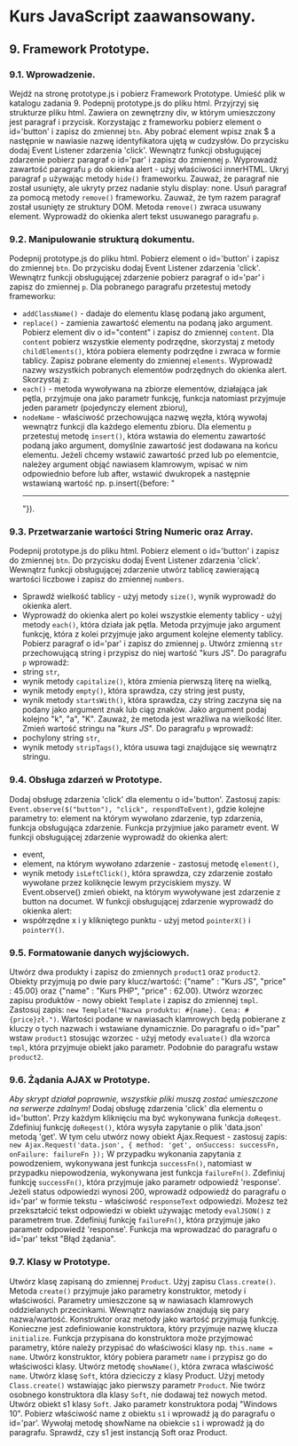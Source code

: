 # Kurs JavaScript zaawansowany.
## 9. Framework Prototype.
### 9.1. Wprowadzenie.
Wejdź na stronę prototype.js i pobierz Framework Prototype. Umieść plik w katalogu zadania 9. Podepnij prototype.js do pliku html.
Przyjrzyj się strukturze pliku html. Zawiera on zewnętrzny div, w którym umieszczony jest paragraf i przycisk.
Korzystając z frameworku pobierz element o id='button' i zapisz do zmiennej `btn`. Aby pobrać element wpisz znak $ a następnie w nawiasie nazwę identyfikatora ujętą w cudzysłów.
Do przycisku dodaj Event Listener zdarzenia 'click'. Wewnątrz funkcji obsługującej zdarzenie pobierz paragraf o id='par' i zapisz do zmiennej `p`.
Wyprowadź zawartość paragrafu `p` do okienka alert - użyj właściwości innerHTML.
Ukryj paragraf `p` używając metody `hide()` frameworku.
Zauważ, że paragraf nie został usunięty, ale ukryty przez nadanie stylu display: none.
Usuń paragraf za pomocą metody `remove()` frameworku.
Zauważ, że tym razem paragraf został usunięty ze struktury DOM.
Metoda `remove()` zwraca usuwany element. Wyprowadź do okienka alert tekst usuwanego paragrafu `p`.

### 9.2. Manipulowanie strukturą dokumentu.
Podepnij prototype.js do pliku html.
Pobierz element o id='button' i zapisz do zmiennej `btn`. Do przycisku dodaj Event Listener zdarzenia 'click'. Wewnątrz funkcji obsługującej zdarzenie pobierz paragraf o id='par' i zapisz do zmiennej `p`.
Dla pobranego paragrafu przetestuj metody frameworku:
* `addClassName()` - dadaje do elementu klasę podaną jako argument,
* `replace()` - zamienia zawartość elementu na podaną jako argument.
Pobierz element div o id="content" i zapisz do zmiennej `content`.
Dla `content` pobierz wszystkie elementy podrzędne, skorzystaj z metody `childElements()`, która pobiera elementy podrzędne i zwraca w formie tablicy. Zapisz pobrane elementy do zmiennej `elements`.
Wyprowadź nazwy wszystkich pobranych elementów podrzędnych do okienka alert. Skorzystaj z:
* `each()` - metoda wywoływana na zbiorze elementów, działająca jak pętla, przyjmuje ona jako parametr funkcję, funkcja natomiast przyjmuje jeden parametr (pojedynczy element zbioru),
* `nodeName` - właściwość przechowująca nazwę węzła, którą wywołaj wewnątrz funkcji dla każdego elementu zbioru.
Dla elementu `p` przetestuj metodę `insert()`, która wstawia do elementu zawartość podaną jako argument, domyślnie zawartość jest dodawana na końcu elementu. Jeżeli chcemy wstawić zawartość przed lub po elementcie, należey argument objąć nawiasem klamrowym, wpisać w nim odpowiednio before lub after, wstawić dwukropek a następnie wstawianą wartość np. p.insert({before: "<hr>"}).

### 9.3. Przetwarzanie wartości String Numeric oraz Array.
Podepnij prototype.js do pliku html.
Pobierz element o id='button' i zapisz do zmiennej `btn`. Do przycisku dodaj Event Listener zdarzenia 'click'. Wewnątrz funkcji obsługującej zdarzenie utwórz tablicę zawierającą wartości liczbowe i zapisz do zmiennej `numbers`.
* Sprawdź wielkość tablicy - użyj metody `size()`, wynik wyprowadź do okienka alert.
* Wyprowadź do okienka alert po kolei wszystkie elementy tablicy - użyj metody `each()`, która działa jak pętla. Metoda przyjmuje jako argument funkcję, która z kolei przyjmuje jako argument kolejne elementy tablicy.
Pobierz paragraf o id='par' i zapisz do zmiennej `p`.
Utwórz zmienną `str` przechowującą string i przypisz do niej wartość "kurs JS".
Do paragrafu `p` wprowadź:
* string `str`,
* wynik metody `capitalize()`, która zmienia pierwszą literę na wielką,
* wynik metody `empty()`, która sprawdza, czy string jest pusty,
* wynik metody `startsWith()`, która sprawdza, czy string zaczyna się na podany jako argument znak lub ciąg znaków. Jako argument podaj kolejno "k", "a", "K". Zauważ, że metoda jest wrażliwa na wielkość liter.
Zmień wartość stringu na "<i>kurs JS</i>".
Do paragrafu `p` wprowadź:
* pochylony string `str`,
* wynik metody `stripTags()`, która usuwa tagi znajdujące się wewnątrz stringu.

### 9.4. Obsługa zdarzeń w Prototype.
Dodaj obsługę zdarzenia 'click' dla elementu o id='button'. Zastosuj zapis: `Event.observe($("button"), "click", respondToEvent)`, gdzie kolejne parametry to: element na którym wywołano zdarzenie, typ zdarzenia, funkcja obsługująca zdarzenie. Funkcja przyjmiue jako parametr event.
W funkcji obsługującej zdarzenie wyprowadź do okienka alert:
* event,
* element, na którym wywołano zdarzenie - zastosuj metodę `element()`,
* wynik metody `isLeftClick()`, która sprawdza, czy zdarzenie zostało wywołane przez koliknęcie lewym przyciskiem myszy.
W Event.observe() zmień obiekt, na którym wywoływane jest zdarzenie z button na documet.
W funkcji obsługującej zdarzenie wyprowadź do okienka alert:
* współrzędne x i y klikniętego punktu - użyj metod `pointerX()` i `pointerY()`.

### 9.5. Formatowanie danych wyjściowych.
Utwórz dwa produkty i zapisz do zmiennych `product1` oraz `product2`. Obiekty przyjmują po dwie pary klucz/wartość: {"name" : "Kurs JS", "price" : 45.00} oraz {"name" : "Kurs PHP", "price" : 62.00}.
Utwórz wzorzec zapisu produktów - nowy obiekt `Template` i zapisz do zmiennej `tmpl`. Zastosuj zapis: `new Template("Nazwa produktu: #{name}. Cena: #{price}zł.")`.
Wartości podane w nawiasach klamrowych będą pobierane z kluczy o tych nazwach i wstawiane dynamicznie.
Do paragrafu o id="par" wstaw `product1` stosując wzorzec - użyj metody `evaluate()` dla wzorca `tmpl`, która przyjmuje obiekt jako parametr.
Podobnie do paragrafu wstaw `product2`.

### 9.6. Żądania AJAX w Prototype.
*Aby skrypt działał poprawnie, wszystkie pliki muszą zostać umieszczone na serwerze zdalnym!*
Dodaj obsługę zdarzenia 'click' dla elementu o id='button'. Przy każdym kliknięciu ma być wykonywana funkcja `doReqest`.
Zdefiniuj funkcję `doReqest()`, która wysyła zapytanie o plik 'data.json' metodą 'get'. W tym celu utwórz nowy obiekt Ajax.Request - zastosuj zapis:
`new Ajax.Request('data.json', {
    method: 'get',
    onSuccess: successFn,
    onFailure: failureFn
});`
W przypadku wykonania zapytania z powodzeniem, wykonywana jest funkcja `successFn()`, natomiast w przypadku niepowodzenia, wykonywana jest funkcja `failureFn()`.
Zdefiniuj funkcję `successFn()`, która przyjmuje jako parametr odpowiedź 'response'. Jeżeli status odpowiedzi wynosi 200, wprowadź odpowiedź do paragrafu o id='par' w formie tekstu - właściwość `responseText` odpowiedzi. Możesz też przekształcić tekst odpowiedzi w obiekt używając metody `evalJSON()` z parametrem true.
Zdefiniuj funkcję `failureFn()`, która przyjmuje jako parametr odpowiedź 'response'. Funkcja ma wprowadzać do paragrafu o id='par' tekst "Błąd żądania".

### 9.7. Klasy w Prototype.
Utwórz klasę zapisaną do zmiennej `Product`. Użyj zapisu `Class.create()`. Metoda `create()` przyjmuje jako parametry konstruktor, metody i właściwości. Parametry umieszczone są w nawiasach klamrowych oddzielanych przecinkami. Wewnątrz nawiasów znajdują się pary nazwa/wartość. Konstruktor oraz metody jako wartość przyjmują funkcję. Konieczne jest zdefiniowanie konstruktora, który przyjmuje nazwę klucza `initialize`. Funkcja przypisana do konstruktora może przyjmować parametry, które należy przypisać do właściwości klasy np. `this.name = name`.
Utwórz konstruktor, który pobiera parametr `name` i przypisz go do właściwości klasy.
Utwórz metodę `showName()`, która zwraca właściwość `name`.
Utwórz klasę `Soft`, która dzieciczy z klasy Product. Użyj metody `Class.create()` wstawiając jako pierwszy parametr `Product`. Nie twórz osobnego konstruktora dla klasy `Soft`, nie dodawaj też nowych metod.
Utwórz obiekt s1 klasy `Soft`. Jako parametr konstruktora podaj "Windows 10".
Pobierz właściwość name z obiektu `s1` i wprowadź ją do paragrafu o id='par'.
Wywołaj metodę showName na obiekcie `s1` i wprowadź ją do paragrafu.
Sprawdź, czy s1 jest instancją Soft oraz Product.
